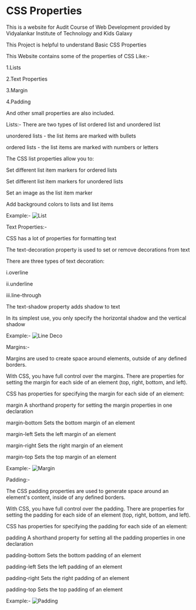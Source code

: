 # CSS Properties
 This is a website for Audit Course of Web Development provided by Vidyalankar Institute of Technology and Kids Galaxy

This Project is helpful to understand Basic CSS Properties

This Website contains some of the properties of CSS Like:-

1.Lists

2.Text Properties

3.Margin

4.Padding

And other small properties are also included.

Lists:-
There are two types of list ordered list and unordered list

unordered lists  - the list items are marked with bullets

ordered lists  - the list items are marked with numbers or letters

The CSS list properties allow you to:

Set different list item markers for ordered lists
 
Set different list item markers for unordered lists

Set an image as the list item marker

Add background colors to lists and list items

Example:-
 ![List](https://user-images.githubusercontent.com/88573473/129887355-fa59acc3-a0e0-4069-8a90-d502dd33c987.jpg)

 
 Text Properties:-
 
 CSS has a lot of properties for formatting text
 
The text-decoration property is used to set or remove decorations from text
 
There are three types of text decoration:
 
 i.overline
 
 ii.underline
 
 iii.line-through
 
The text-shadow property adds shadow to text

In its simplest use, you only specify the horizontal shadow and the vertical shadow 

Example:-
![Line Deco](https://user-images.githubusercontent.com/88573473/129888985-ab9643b0-ff2f-4571-b01c-9635e35e52e9.jpg)



Margins:-

Margins are used to create space around elements, outside of any defined borders.

With CSS, you have full control over the margins. There are properties for setting the margin for each side of an element (top, right, bottom, and left).

CSS has properties for specifying the margin for each side of an element:


margin	            A shorthand property for setting the margin properties in one declaration

margin-bottom	    Sets the bottom margin of an element

margin-left	      Sets the left margin of an element

margin-right	     Sets the right margin of an element

margin-top	       Sets the top margin of an element
 
 Example:-
 ![Margin](https://user-images.githubusercontent.com/88573473/129889469-a6cfa566-6910-4e4f-8ca8-bcffed1f9918.jpg)



Padding:-

The CSS padding properties are used to generate space around an element's content, inside of any defined borders.

With CSS, you have full control over the padding. There are properties for setting the padding for each side of an element (top, right, bottom, and left).

CSS has properties for specifying the padding for each side of an element:

padding	        A shorthand property for setting all the padding properties in one declaration

padding-bottom	 Sets the bottom padding of an element

padding-left	   Sets the left padding of an element

padding-right	  Sets the right padding of an element

padding-top	    Sets the top padding of an element 

Example:-
![Padding](https://user-images.githubusercontent.com/88573473/129889792-04ce24e1-fe5b-4450-a20c-913ba901415e.jpg)



